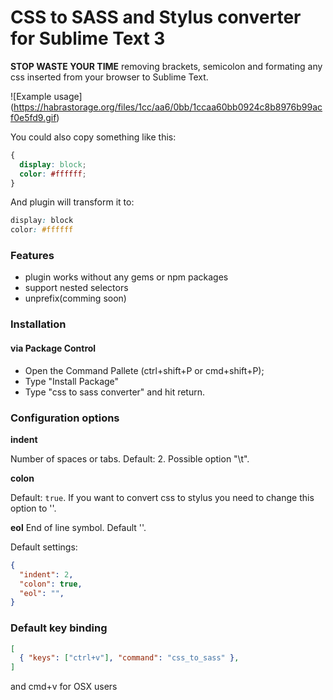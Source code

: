 # CSS to SASS and Stylus converter for Sublime Text 3
**STOP WASTE YOUR TIME** removing brackets, semicolon and formating any css inserted from your browser to Sublime Text.

![Example usage]
(https://habrastorage.org/files/1cc/aa6/0bb/1ccaa60bb0924c8b8976b99acf0e5fd9.gif)

You could also copy something like this:
```css
{
  display: block;
  color: #ffffff;
}
```
And plugin will transform it to:
```css
display: block
color: #ffffff
```

### Features
- plugin works without any gems or npm packages
- support nested selectors
- unprefix(comming soon)

### Installation
#### via Package Control
- Open the Command Pallete (ctrl+shift+P or cmd+shift+P);
- Type "Install Package"
- Type "css to sass converter" and hit return.

### Configuration options
**indent**

Number of spaces or tabs.
Default: 2.
Possible option "\t".

**colon**

Default: `true`. If you want to convert css to stylus you need to change this option to ''.

**eol**
End of line symbol. Default ''.

Default settings:
```json
{
  "indent": 2,
  "colon": true,
  "eol": "",
}
```

### Default key binding

```json
[
  { "keys": ["ctrl+v"], "command": "css_to_sass" },
]
```

and cmd+v for OSX users
